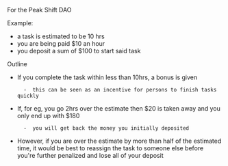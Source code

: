 For the Peak Shift DAO

Example:

- a task is estimated to be 10 hrs
- you are being paid $10 an hour
- you deposit a sum of $100 to start said task



Outline

- If you complete the task within less than 10hrs, a bonus is given

		-  this can be seen as an incentive for persons to finish tasks quickly

- If, for eg, you go 2hrs over the estimate then \$20  is taken away and you only end up with $180

		-  you will get back the money you initially deposited

- However, if you are over the estimate by more than half of the estimated time, it would be best to reassign the task to someone else before you're further penalized and lose all of your deposit